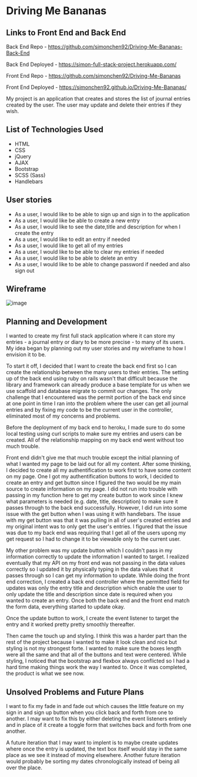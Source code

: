 # Driving Me Bananas

## Links to Front End and Back End

Back End Repo - https://github.com/simonchen92/Driving-Me-Bananas-Back-End

Back End Deployed - https://simon-full-stack-project.herokuapp.com/

Front End Repo - https://github.com/simonchen92/Driving-Me-Bananas

Front End Deployed - https://simonchen92.github.io/Driving-Me-Bananas/

My project is an application that creates and stores the list of journal entries created by the user. The user may update and delete their entries if they wish.

## List of Technologies Used

* HTML
* CSS
* jQuery
* AJAX
* Bootstrap
* SCSS (Sass)
* Handlebars

## User stories

* As a user, I would like to be able to sign up and sign in to the application
* As a user, I would like be able to create a new entry
* As a user, I would like to see the date,title and description for when I create the entry
* As a user, I would like to edit an entry if needed
* As a user, I would like to get all of my entries
* As a user, I would like to be able to clear my entries if needed
* As a user, I would like to be able to delete an entry
* As a user, I would like to be able to change password if needed and also sign out

## Wireframe

![image](https://media.git.generalassemb.ly/user/18685/files/55757f80-4681-11e9-9fa3-7cf4f9fd3c22)

## Planning and Development

I wanted to create my first full stack application where it can store my entries - a journal entry or diary to be more precise - to many of its users. My idea began by planning out my user stories and my wireframe to how I envision it to be.

To start it off, I decided that I want to create the back end first so I can create the relationship between the many users to their entries. The setting up of the back end using ruby on rails wasn't that difficult because the library and framework can already produce a base template for us when we use scaffold and database migrate to commit our changes. The only challenge that I encountered was the permit portion of the back end since at one point in time I ran into the problem where the user can get all journal entries and by fixing my code to be the current user in the controller, eliminated most of my concerns and problems.

Before the deployment of my back end to heroku, I made sure to do some local testing using curl scripts to make sure my entries and users can be created. All of the relationship mapping on my back end went without too much trouble.

Front end didn't give me that much trouble except the initial planning of what I wanted my page to be laid out for all my content. After some thinking, I decided to create all my authentification to work first to have some content on my page. One I got my authentification buttons to work, I decided to create an entry and get button since I figured the two would be my main source to create information on my page. I did not run into trouble with passing in my function here to get my create button to work since I knew what parameters is needed (e.g. date, title, description) to make sure it passes through to the back end successfully. However, I did run into some issue with the get button when I was using it with handlebars. The issue with my get button was that it was pulling in all of user's created entries and my original intent was to only get the user's entries. I figured that the issue was due to my back end was requiring that I get all of the users upong my get request so I had to change it to be viewable only to the current user.

My other problem was my update button which I couldn't pass in my information correctly to update the information I wanted to target. I realized eventually that my API on my front end was not passing in the data values correctly so I updated it by physically typing in the data values that it passes through so I can get my information to update. While doing the front end correction, I created a back end controller where the permitted field for updates was only the entry title and description which enable the user to only update the title and description since date is required when you wanted to create an entry. Once both the back end and the front end match the form data, everything started to update okay.

Once the update button to work, I create the event listener to target the entry and it worked pretty pretty smoothly thereafter.

Then came the touch up and styling. I think this was a harder part than the rest of the project because I wanted to make it look clean and nice but styling is not my strongest forte. I wanted to make sure the boxes length were all the same and that all of the buttons and text were centered. While styling, I noticed that the bootstrap and flexbox always conflicted so I had a hard time making things work the way I wanted to. Once it was completed, the product is what we see now.

## Unsolved Problems and Future Plans

I want to fix my fade in and fade out which causes the little feature on my sign in and sign up button when you click back and forth from one to another. I may want to fix this by either deleting the event listeners entirely and in place of it create a toggle form that switches back and forth from one another.

A future iteration that I may want to implent is to maybe create updates where once the entry is updated, the text box itself would stay in the same place as we see it instead of moving elsewhere. Another future iteration would probably be sorting my dates chronologically instead of being all over the place.
